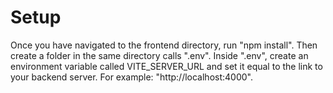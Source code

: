 # Setup
Once you have navigated to the frontend directory, run "npm install". Then create a folder in the same directory calls ".env". Inside ".env", create an environment variable called VITE_SERVER_URL and set it equal to the link to your backend server. For example: "http://localhost:4000". 
